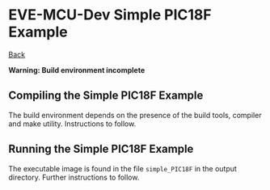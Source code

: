 # EVE-MCU-Dev Simple PIC18F Example

[Back](../README.md)

__Warning: Build environment incomplete__

## Compiling the Simple PIC18F Example

The build environment depends on the presence of the build tools, compiler and make utility. Instructions to follow.

## Running the Simple PIC18F Example

The executable image is found in the file `simple_PIC18F` in the output directory. Further instructions to follow.